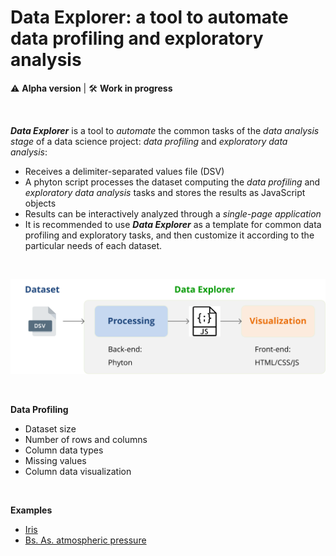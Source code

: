 # Data Explorer: a tool to automate data profiling and exploratory analysis

:warning: **Alpha version**  |  :hammer_and_wrench: **Work in progress**

&nbsp;  

_**Data Explorer**_ is a tool to *automate* the common tasks of the *data analysis stage* of a data science project: *data profiling* and *exploratory data analysis*:

* Receives a delimiter-separated values file (DSV)
* A phyton script processes the dataset computing the *data profiling* and *exploratory data analysis* tasks and stores the results as JavaScript objects
* Results can be interactively analyzed through a *single-page application*
* It is recommended to use _**Data Explorer**_ as a template for common data profiling and exploratory tasks, and then customize it according to the particular needs of each dataset.

&nbsp;

<p align="center"><img src="/images/de_01.svg"></p>

&nbsp;

**Data Profiling**
* Dataset size
* Number of rows and columns
* Column data types
* Missing values
* Column data visualization

&nbsp;

**Examples**

* [Iris](https://github.com/alelentini/ds-data-explorer/datasets/iris/eda_1/index.html)
* [Bs. As. atmospheric pressure](https://github.com/alelentini/ds-data-explorer/datasets/atmospheric_presure/eda_0/index.html)
